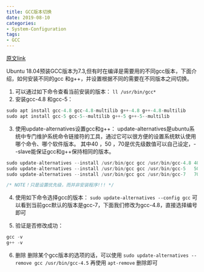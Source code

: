 ```yaml
---
title: GCC版本切换
date: 2019-08-10
categories:
- System-Configuration
tags:
- GCC
---
```


[原文link](https://www.jianshu.com/p/f66eed3a3a25)

Ubuntu 18.04预装GCC版本为7.3,但有时在编译是需要用的不同gcc版本，下面介绍，如何安装不同的gcc 和g++，并设置根据不同的需要在不同版本之间切换。

1. 可以通过如下命令查看当前安装的版本：
`ll /usr/bin/gcc*`
2. 安装gcc-4.8 和gcc-5：
```c
sudo apt install gcc-4.8 gcc-4.8-multilib g++-4.8 g++-4.8-multilib
sudo apt install gcc-5 gcc-5--multilib g++-5 g++-5--multilib
```
3. 使用update-alternatives设置gcc和g++：
update-alternatives是ubuntu系统中专门维护系统命令链接符的工具，通过它可以很方便的设置系统默认使用哪个命令、哪个软件版本。
其中40 ，50 ，70是优先级数值可以自己设定，--slave能保证gcc和g++保持相同的版本。
```c
sudo update-alternatives --install /usr/bin/gcc gcc /usr/bin/gcc-4.8 40 --slave /usr/bin/g++ g++ /usr/bin/g++-4.8
sudo update-alternatives --install /usr/bin/gcc gcc /usr/bin/gcc-5   50 --slave /usr/bin/g++ g++ /usr/bin/g++-5
sudo update-alternatives --install /usr/bin/gcc gcc /usr/bin/gcc-7   70 --slave /usr/bin/g++ g++ /usr/bin/g++-7

/* NOTE！只是设置优先级，而并非安装程序!!! */
```
4. 使用如下命令选择gcc的版本：
`sudo update-alternatives --config gcc`
可以看到当前gcc默认的版本是gcc-7，下面我们修改为gcc-4.8，直接选择编号即可

5. 验证是否修改成功：
```c
gcc -v
g++ -v
```
6. 删除
删除某个gcc版本的选项的话，可以使用
`sudo update-alternatives --remove gcc /usr/bin/gcc-4.5`
再使用 `apt-remove` 删除即可
